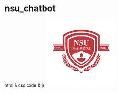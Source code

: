 # nsu_chatbot
html &amp; css code & js
![NSU Logo](https://github.com/gpra12/nsu_chatbot/blob/main/images.png?raw=true)

